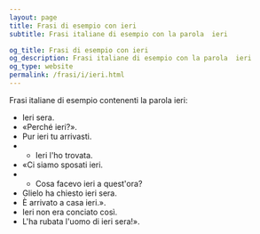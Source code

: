 ```yaml
---
layout: page
title: Frasi di esempio con ieri 
subtitle: Frasi italiane di esempio con la parola  ieri

og_title: Frasi di esempio con ieri 
og_description: Frasi italiane di esempio con la parola  ieri
og_type: website
permalink: /frasi/i/ieri.html
---
```


Frasi italiane di esempio contenenti la parola ieri:


- Ieri sera.
- «Perché ieri?».
- Pur ieri tu arrivasti.
- - Ieri l'ho trovata.
- «Ci siamo sposati ieri.
- - Cosa facevo ieri a quest'ora?
- Glielo ha chiesto ieri sera.
- È arrivato a casa ieri.».
- Ieri non era conciato così.
- L'ha rubata l'uomo di ieri sera!».
